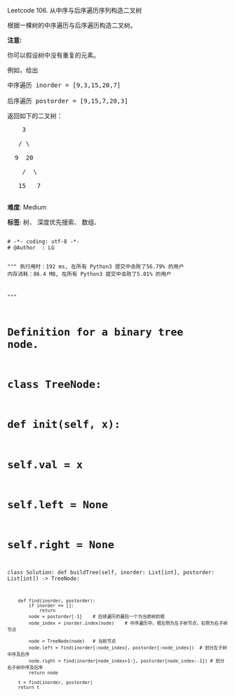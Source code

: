 Leetcode 106. 从中序与后序遍历序列构造二叉树
<p>根据一棵树的中序遍历与后序遍历构造二叉树。</p>


<p><strong>注意:</strong><br>

你可以假设树中没有重复的元素。</p>



<p>例如，给出</p>



<pre>中序遍历 inorder =&nbsp;[9,3,15,20,7]

后序遍历 postorder = [9,15,7,20,3]</pre>



<p>返回如下的二叉树：</p>



<pre>    3

   / \

  9  20

    /  \

   15   7

</pre>





 **难度**: Medium



 **标签**: 树、 深度优先搜索、 数组、 





<div class="hcb_wrap">
<pre class="prism undefined-numbers lang-python" data-lang="Python"><code>
# -*- coding: utf-8 -*-
# @Author  : LG

"""
执行用时：192 ms, 在所有 Python3 提交中击败了56.79% 的用户
内存消耗：86.4 MB, 在所有 Python3 提交中击败了5.01% 的用户


"""
# Definition for a binary tree node.
# class TreeNode:
#     def __init__(self, x):
#         self.val = x
#         self.left = None
#         self.right = None

class Solution:
    def buildTree(self, inorder: List[int], postorder: List[int]) -> TreeNode:

        def find(inorder, postorder):
            if inorder == []:
                return
            node = postorder[-1]    # 后续遍历的最后一个为当前树的根
            node_index = inorder.index(node)    # 中序遍历中，根左侧为左子树节点，右侧为右子树节点

            node = TreeNode(node)   # 当前节点
            node.left = find(inorder[:node_index], postorder[:node_index])  # 划分左子树中序及后序
            node.right = find(inorder[node_index+1:], postorder[node_index:-1]) # 划分右子树中序及后序
            return node

        t = find(inorder, postorder)
        return t
</code></pre></div>
